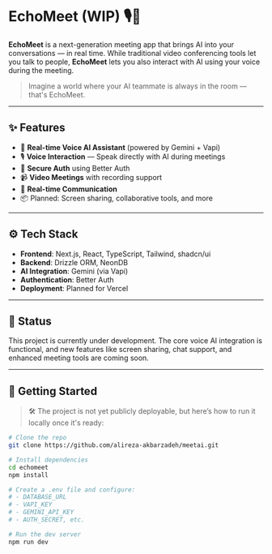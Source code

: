 # EchoMeet (WIP) 🎙️🤖

**EchoMeet** is a next-generation meeting app that brings AI into your conversations — in real time. While traditional video conferencing tools let you talk to people, **EchoMeet** lets you also interact with AI using your voice during the meeting.

> Imagine a world where your AI teammate is always in the room — that's EchoMeet.

---

## ✨ Features

- 🧠 **Real-time Voice AI Assistant** (powered by Gemini + Vapi)
- 🎙️ **Voice Interaction** — Speak directly with AI during meetings
- 🔐 **Secure Auth** using Better Auth
- 📹 **Video Meetings** with recording support
- 📡 **Real-time Communication**
- 📦 Planned: Screen sharing, collaborative tools, and more

---

## ⚙️ Tech Stack

- **Frontend**: Next.js, React, TypeScript, Tailwind, shadcn/ui
- **Backend**: Drizzle ORM, NeonDB
- **AI Integration**: Gemini (via Vapi)
- **Authentication**: Better Auth
- **Deployment**: Planned for Vercel

---

## 🚧 Status

This project is currently under development. The core voice AI integration is functional, and new features like screen sharing, chat support, and enhanced meeting tools are coming soon.

---

## 🧪 Getting Started

> 🛠️ The project is not yet publicly deployable, but here’s how to run it locally once it's ready:

```bash
# Clone the repo
git clone https://github.com/alireza-akbarzadeh/meetai.git

# Install dependencies
cd echomeet
npm install

# Create a .env file and configure:
# - DATABASE_URL
# - VAPI_KEY
# - GEMINI_API_KEY
# - AUTH_SECRET, etc.

# Run the dev server
npm run dev
